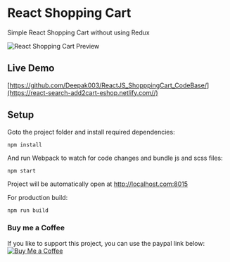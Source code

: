 # React Shopping Cart

Simple React Shopping Cart without using Redux



![React Shopping Cart Preview](https://res.cloudinary.com/sivadass/image/upload/v1494752103/gifs/react-shopping-cart.gif)

## Live Demo

[https://github.com/Deepak003/ReactJS_ShopppingCart_CodeBase/](https://react-search-add2cart-eshop.netlify.com//)

## Setup

Goto the project folder and install required dependencies:

```
npm install
```

And run Webpack to watch for code changes and bundle js and scss files:

```
npm start
```

Project will be automatically open at http://localhost.com:8015

For production build:

```
npm run build
```

### Buy me a Coffee

If you like to support this project, you can use the paypal link below:
[![Buy Me a Coffee](https://res.cloudinary.com/sivadass/image/upload/v1535827506/icons/buy-me-a-coffee.png)](https://www.paypal.me/nsivadass)
